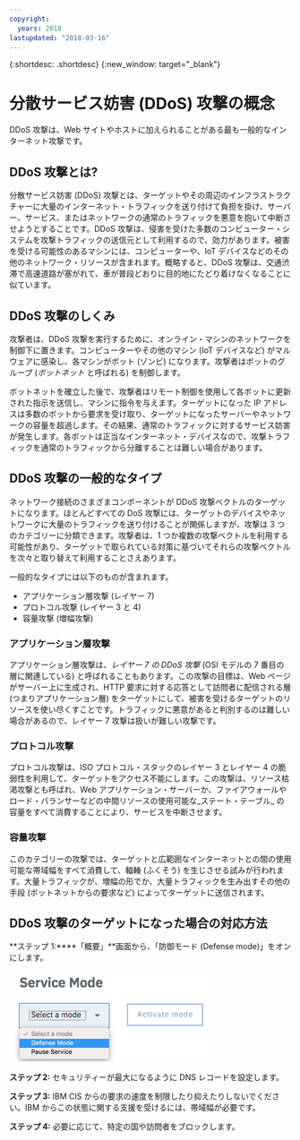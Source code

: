 ```yaml
---
copyright:
  years: 2018
lastupdated: "2018-03-16"
---
```


{:shortdesc: .shortdesc}
{:new_window: target="_blank"}

# 分散サービス妨害 (DDoS) 攻撃の概念

DDoS 攻撃は、Web サイトやホストに加えられることがある最も一般的なインターネット攻撃です。

## DDoS 攻撃とは?
分散サービス妨害 (DDoS) 攻撃とは、ターゲットやその周辺のインフラストラクチャーに大量のインターネット・トラフィックを送り付けて負担を掛け、サーバー、サービス、またはネットワークの通常のトラフィックを悪意を抱いて中断させようとすることです。DDoS 攻撃は、侵害を受けた多数のコンピューター・システムを攻撃トラフィックの送信元として利用するので、効力があります。被害を受ける可能性のあるマシンには、コンピューターや、IoT デバイスなどのその他のネットワーク・リソースが含まれます。概略すると、DDoS 攻撃は、交通渋滞で高速道路が塞がれて、車が普段どおりに目的地にたどり着けなくなることに似ています。

## DDoS 攻撃のしくみ
攻撃者は、DDoS 攻撃を実行するために、オンライン・マシンのネットワークを制御下に置きます。コンピューターやその他のマシン (IoT デバイスなど) がマルウェアに感染し、各マシンがボット (ゾンビ) になります。攻撃者はボットのグループ (_ボットネット_ と呼ばれる) を制御します。 

ボットネットを確立した後で、攻撃者はリモート制御を使用して各ボットに更新された指示を送信し、マシンに指令を与えます。ターゲットになった IP アドレスは多数のボットから要求を受け取り、ターゲットになったサーバーやネットワークの容量を超過します。その結果、通常のトラフィックに対するサービス妨害が発生します。各ボットは正当なインターネット・デバイスなので、攻撃トラフィックを通常のトラフィックから分離することは難しい場合があります。 

## DDoS 攻撃の一般的なタイプ
ネットワーク接続のさまざまコンポーネントが DDoS 攻撃ベクトルのターゲットになります。ほとんどすべての DoS 攻撃には、ターゲットのデバイスやネットワークに大量のトラフィックを送り付けることが関係しますが、攻撃は 3 つのカテゴリーに分類できます。攻撃者は、1 つか複数の攻撃ベクトルを利用する可能性があり、ターゲットで取られている対策に基づいてそれらの攻撃ベクトルを次々と取り替えて利用することさえあります。

一般的なタイプには以下のものが含まれます。

 * アプリケーション層攻撃 (レイヤー 7)
 * プロトコル攻撃 (レイヤー 3 と 4)
 * 容量攻撃 (増幅攻撃)

###	アプリケーション層攻撃
アプリケーション層攻撃は、_レイヤー 7 の DDoS 攻撃_ (OSI モデルの 7 番目の層に関連している) と呼ばれることもあります。この攻撃の目標は、Web ページがサーバー上に生成され、HTTP 要求に対する応答として訪問者に配信される層 (つまりアプリケーション層) をターゲットにして、被害を受けるターゲットのリソースを使い尽くすことです。トラフィックに悪意があると判別するのは難しい場合があるので、レイヤー 7 攻撃は扱いが難しい攻撃です。

###	プロトコル攻撃
プロトコル攻撃は、ISO プロトコル・スタックのレイヤー 3 とレイヤー 4 の脆弱性を利用して、ターゲットをアクセス不能にします。この攻撃は、リソース枯渇攻撃とも呼ばれ、Web アプリケーション・サーバーか、ファイアウォールやロード・バランサーなどの中間リソースの使用可能な_ステート・テーブル_ の容量をすべて消費することにより、サービスを中断させます。 
  
###	容量攻撃
このカテゴリーの攻撃では、ターゲットと広範囲なインターネットとの間の使用可能な帯域幅をすべて消費して、輻輳 (ふくそう) を生じさせる試みが行われます。大量トラフィックが、増幅の形でか、大量トラフィックを生み出すその他の手段 (ボットネットからの要求など) によってターゲットに送信されます。 


## DDoS 攻撃のターゲットになった場合の対応方法

**ステップ 1:****「概要」**画面から、「防御モード (Defense mode)」をオンにします。 

![防御モード (Defense mode)](images/defense-mode.png)

**ステップ 2:** セキュリティーが最大になるように DNS レコードを設定します。

**ステップ 3:** IBM CIS からの要求の速度を制限したり抑えたりしないでください。IBM からこの状態に関する支援を受けるには、帯域幅が必要です。

**ステップ 4:** 必要に応じて、特定の国や訪問者をブロックします。
